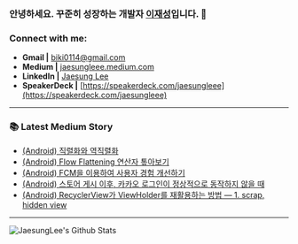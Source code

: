 ### 안녕하세요. 꾸준히 성장하는 개발자 [이재성][notion]입니다. 👋

<!-- ### Who am I
- 🔭 I’m currently working on a [personal project][website]!
- 🌱 I’m currently learning Data Science and Analytics 🤣
- 👯 I’m looking to collaborate with other content creators
- 🥅 2020 Goals: Give impact to society
- ⚡ Fun fact: I love blogging, reading books, and drawing -->

<!-- <br /> -->

### Connect with me:
* **Gmail |** [biki0114@gmail.com](mailto:biki0114@gmail.com)
* **Medium |** [jaesungleee.medium.com](https://jaesungleee.medium.com/)
* **LinkedIn |** [Jaesung Lee](https://www.linkedin.com/in/jaesung-lee-814a66210/)
* **SpeakerDeck |** [https://speakerdeck.com/jaesungleee](https://speakerdeck.com/jaesungleee)
  

---

### 📚 Latest Medium Story
<!-- MEDIUM-STORY-LIST:START -->
- [&lpar;Android&rpar; 직렬화와 역직렬화](https://medium.com/jaesung-dev/android-%EC%A7%81%EB%A0%AC%ED%99%94%EC%99%80-%EC%97%AD%EC%A7%81%EB%A0%AC%ED%99%94-18fd04f1c0ed?source=rss-1de6c2ced51------2)
- [&lpar;Android&rpar; Flow Flattening 연산자 톺아보기](https://medium.com/jaesung-dev/android-flow-flattening-%EC%97%B0%EC%82%B0%EC%9E%90-%ED%86%BA%EC%95%84%EB%B3%B4%EA%B8%B0-475100c26ec0?source=rss-1de6c2ced51------2)
- [&lpar;Android&rpar; FCM을 이용하여 사용자 경험 개선하기](https://medium.com/jaesung-dev/android-fcm%EC%9D%84-%EC%9D%B4%EC%9A%A9%ED%95%98%EC%97%AC-%EC%82%AC%EC%9A%A9%EC%9E%90-%EA%B2%BD%ED%97%98-%EA%B0%9C%EC%84%A0%ED%95%98%EA%B8%B0-d51d1f3f6075?source=rss-1de6c2ced51------2)
- [&lpar;Android&rpar; 스토어 게시 이후, 카카오 로그인이 정상적으로 동작하지 않을 때](https://medium.com/jaesung-dev/android-%EC%8A%A4%ED%86%A0%EC%96%B4-%EA%B2%8C%EC%8B%9C-%EC%9D%B4%ED%9B%84-%EC%B9%B4%EC%B9%B4%EC%98%A4-%EB%A1%9C%EA%B7%B8%EC%9D%B8%EC%9D%B4-%EC%A0%95%EC%83%81%EC%A0%81%EC%9C%BC%EB%A1%9C-%EB%8F%99%EC%9E%91%ED%95%98%EC%A7%80-%EC%95%8A%EC%9D%84-%EB%95%8C-c0ef95d5d0a0?source=rss-1de6c2ced51------2)
- [&lpar;Android&rpar; RecyclerView가 ViewHolder를 재활용하는 방법 — 1. scrap, hidden view](https://medium.com/jaesung-dev/android-recyclerview-deep-dive-2-fea902e8b634?source=rss-1de6c2ced51------2)
<!-- MEDIUM-STORY-LIST:END -->

---

<img align="left" alt="JaesungLee's Github Stats" src="https://github-readme-stats.vercel.app/api?username=JaesungLeee&count_private=true&show_icons=true&theme=dark" />

[notion]: https://jaesungleee.notion.site/3668117ce02342d28351cf5703342f8f?pvs=4
